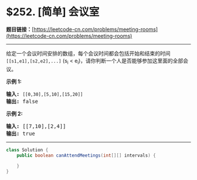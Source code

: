 # $252. [简单] 会议室

**题目链接：**[https://leetcode-cn.com/problems/meeting-rooms](https://leetcode-cn.com/problems/meeting-rooms)

---

<div class="content__1Y2H">
 <div class="notranslate">
  <p>给定一个会议时间安排的数组，每个会议时间都会包括开始和结束的时间 <code>[[s1,e1],[s2,e2],...]</code> (s<sub>i</sub> &lt; e<sub>i</sub>)，请你判断一个人是否能够参加这里面的全部会议。</p> 
  <p><strong>示例 1:</strong></p> 
  <pre class="language-text"><strong>输入:</strong> <code>[[0,30],[5,10],[15,20]]</code>
<strong>输出:</strong> false
</pre> 
  <p><strong>示例 2:</strong></p> 
  <pre class="language-text"><strong>输入:</strong> [[7,10],[2,4]]
<strong>输出:</strong> true
</pre> 
 </div>
</div>

---

```java
class Solution {
    public boolean canAttendMeetings(int[][] intervals) {
        
    }
}
```